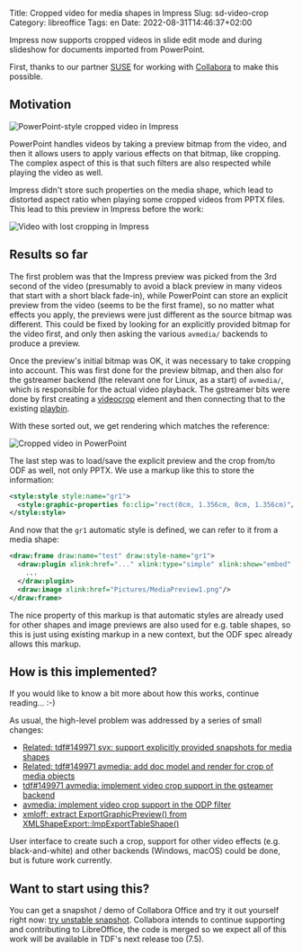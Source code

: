 Title: Cropped video for media shapes in Impress
Slug: sd-video-crop
Category: libreoffice
Tags: en
Date: 2022-08-31T14:46:37+02:00

Impress now supports cropped videos in slide edit mode and during slideshow for documents imported
from PowerPoint.

First, thanks to our partner [SUSE](https://www.suse.com/) for working with
[Collabora](https://www.collaboraoffice.com/) to make this possible.

## Motivation

![PowerPoint-style cropped video in Impress](https://share.vmiklos.hu/blog/sd-video-crop/new.png)

PowerPoint handles videos by taking a preview bitmap from the video, and then it allows users to
apply various effects on that bitmap, like cropping. The complex aspect of this is that such filters
are also respected while playing the video as well.

Impress didn't store such properties on the media shape, which lead to distorted aspect ratio when
playing some cropped videos from PPTX files. This lead to this preview in Impress before the work:

![Video with lost cropping in Impress](https://share.vmiklos.hu/blog/sd-video-crop/bad.png)

## Results so far

The first problem was that the Impress preview was picked from the 3rd second of the video
(presumably to avoid a black preview in many videos that start with a short black fade-in), while
PowerPoint can store an explicit preview from the video (seems to be the first frame), so no matter
what effects you apply, the previews were just different as the source bitmap was different. This
could be fixed by looking for an explicitly provided bitmap for the video first, and only then
asking the various `avmedia/` backends to produce a preview.

Once the preview's initial bitmap was OK, it was necessary to take cropping into account. This was
first done for the preview bitmap, and then also for the gstreamer backend (the relevant one for
Linux, as a start) of `avmedia/`, which is responsible for the actual video playback. The gstreamer
bits were done by first creating a
[videocrop](https://gstreamer.freedesktop.org/documentation/videocrop/videocrop.html) element and
then connecting that to the existing
[playbin](https://gstreamer.freedesktop.org/documentation/playback/playbin.html#playbin:video-filter).

With these sorted out, we get rendering which matches the reference:

![Cropped video in PowerPoint](https://share.vmiklos.hu/blog/sd-video-crop/ref.png)

The last step was to load/save the explicit preview and the crop from/to ODF as well, not only PPTX.
We use a markup like this to store the information:

```xml
<style:style style:name="gr1">
  <style:graphic-properties fo:clip="rect(0cm, 1.356cm, 0cm, 1.356cm)"/>
</style:style>
```

And now that the `gr1` automatic style is defined, we can refer to it from a media shape:

```xml
<draw:frame draw:name="test" draw:style-name="gr1">
  <draw:plugin xlink:href="..." xlink:type="simple" xlink:show="embed" xlink:actuate="onLoad" draw:mime-type="application/vnd.sun.star.media">
    ...
  </draw:plugin>
  <draw:image xlink:href="Pictures/MediaPreview1.png"/>
</draw:frame>
```

The nice property of this markup is that automatic styles are already used for other shapes and
image previews are also used for e.g. table shapes, so this is just using existing markup in a new
context, but the ODF spec already allows this markup.

## How is this implemented?

If you would like to know a bit more about how this works, continue reading... :-)

As usual, the high-level problem was addressed by a series of small changes:

- [Related: tdf#149971 svx: support explicitly provided snapshots for media shapes](https://gerrit.libreoffice.org/c/core/+/138763)
- [Related: tdf#149971 avmedia: add doc model and render for crop of media objects](https://gerrit.libreoffice.org/c/core/+/138808)
- [tdf#149971 avmedia: implement video crop support in the gsteamer backend](https://gerrit.libreoffice.org/c/core/+/138867)
- [avmedia: implement video crop support in the ODP filter](https://gerrit.libreoffice.org/c/core/+/138959)
- [xmloff: extract ExportGraphicPreview() from XMLShapeExport::ImpExportTableShape()](https://gerrit.libreoffice.org/c/core/+/138971)

User interface to create such a crop, support for other video effects (e.g. black-and-white) and
other backends (Windows, macOS) could be done, but is future work currently.

## Want to start using this?

You can get a snapshot / demo of Collabora Office and try it out yourself right now: [try unstable
snapshot](https://www.collaboraoffice.com/collabora-office-latest-snapshot/).  Collabora intends to
continue supporting and contributing to LibreOffice, the code is merged so we expect all of this
work will be available in TDF's next release too (7.5).
